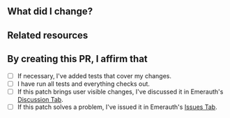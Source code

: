 ## What did I change?

<!-- After making sure your title is understandable and summarizes your changes, describe here what your patches adds, modifies, removes, etc to/from this codebase. -->

## Related resources

<!-- Lay out here any additional resources that may help us understand your point of view on creating this PR. This includes issue tickets, conversations, articles, etc. -->

## By creating this PR, I affirm that

- [ ] If necessary, I've added tests that cover my changes.
- [ ] I have run all tests and everything checks out.
- [ ] If this patch brings user visible changes, I've discussed it in Emerauth's [Discussion Tab](https://github.com/emerauth/emerauth/discussions).
- [ ] If this patch solves a problem, I've issued it in Emerauth's [Issues Tab](https://github.com/emerauth/emerauth/issues).
